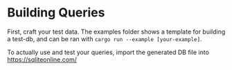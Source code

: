 # Building Queries

First, craft your test data. The examples folder shows a template for building a test-db, and can be ran with `cargo run --example [your-example]`.

To actually use and test your queries, import the generated DB file into https://sqliteonline.com/
